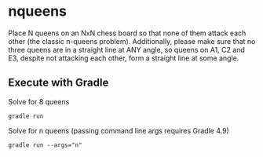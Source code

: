# nqueens

Place N queens on an NxN chess board so that none of them attack each other (the classic n-queens problem). Additionally, please make sure that no three queens are in a straight line at ANY angle, so queens on A1, C2 and E3, despite not attacking each other, form a straight line at some angle.

## Execute with Gradle

Solve for 8 queens
```
gradle run
```

Solve for n queens (passing command line args requires Gradle 4.9)
```
gradle run --args="n"
```
